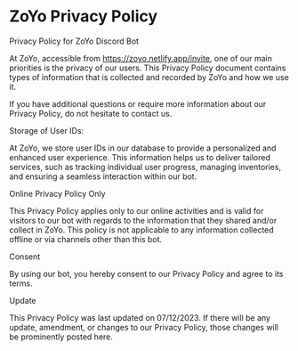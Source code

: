 # ZoYo Privacy Policy

Privacy Policy for ZoYo Discord Bot

At ZoYo, accessible from https://zoyo.netlify.app/invite, one of our main priorities is the privacy of our users. This Privacy Policy document contains types of information that is collected and recorded by ZoYo and how we use it.

If you have additional questions or require more information about our Privacy Policy, do not hesitate to contact us.

Storage of User IDs:

At ZoYo, we store user IDs in our database to provide a personalized and enhanced user experience. This information helps us to deliver tailored services, such as tracking individual user progress, managing inventories, and ensuring a seamless interaction within our bot.

Online Privacy Policy Only

This Privacy Policy applies only to our online activities and is valid for visitors to our bot with regards to the information that they shared and/or collect in ZoYo. This policy is not applicable to any information collected offline or via channels other than this bot.

Consent

By using our bot, you hereby consent to our Privacy Policy and agree to its terms.

Update

This Privacy Policy was last updated on 07/12/2023. If there will be any update, amendment, or changes to our Privacy Policy, those changes will be prominently posted here.
